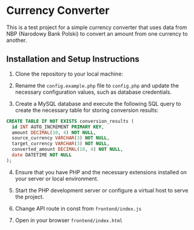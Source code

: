 # Currency Converter

This is a test project for a simple currency converter that uses data from NBP (Narodowy Bank Polski) to convert an amount from one currency to another.

## Installation and Setup Instructions

1. Clone the repository to your local machine:

2. Rename the `config.example.php` file to `config.php` and update the necessary configuration values, such as database credentials.

3. Create a MySQL database and execute the following SQL query to create the necessary table for storing conversion results:

```sql
CREATE TABLE IF NOT EXISTS conversion_results (
  id INT AUTO_INCREMENT PRIMARY KEY,
  amount DECIMAL(10, 4) NOT NULL,
  source_currency VARCHAR(3) NOT NULL,
  target_currency VARCHAR(3) NOT NULL,
  converted_amount DECIMAL(10, 4) NOT NULL,
  date DATETIME NOT NULL
); 
```

4. Ensure that you have PHP and the necessary extensions installed on your server or local environment.

5. Start the PHP development server or configure a virtual host to serve the project.

6. Change API route in const from `frontend/index.js`

7. Open in your browser `frontend/index.html`